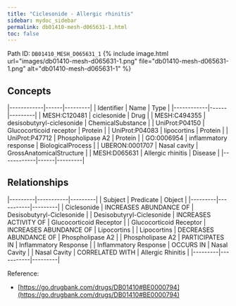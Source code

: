 ```yaml
---
title: "Ciclesonide - Allergic rhinitis"
sidebar: mydoc_sidebar
permalink: db01410-mesh-d065631-1.html
toc: false 
---
```



Path ID: `DB01410_MESH_D065631_1`
{% include image.html url="images/db01410-mesh-d065631-1.png" file="db01410-mesh-d065631-1.png" alt="db01410-mesh-d065631-1" %}

## Concepts

|------------|------|---------|
| Identifier | Name | Type    |
|------------|------|---------|
| MESH:C120481 | ciclesonide | Drug |
| MESH:C494355 | desisobutyryl-ciclesonide | ChemicalSubstance |
| UniProt:P04150 | Glucocorticoid receptor | Protein |
| UniProt:P04083 | lipocortins | Protein |
| UniProt:P47712 | Phospholipase A2 | Protein |
| GO:0006954 | inflammatory response | BiologicalProcess |
| UBERON:0001707 | Nasal cavity | GrossAnatomicalStructure |
| MESH:D065631 | Allergic rhinitis | Disease |
|------------|------|---------|

## Relationships

|---------|-----------|---------|
| Subject | Predicate | Object  |
|---------|-----------|---------|
| Ciclesonide | INCREASES ABUNDANCE OF | Desisobutyryl-Ciclesonide |
| Desisobutyryl-Ciclesonide | INCREASES ACTIVITY OF | Glucocorticoid Receptor |
| Glucocorticoid Receptor | INCREASES ABUNDANCE OF | Lipocortins |
| Lipocortins | DECREASES ABUNDANCE OF | Phospholipase A2 |
| Phospholipase A2 | PARTICIPATES IN | Inflammatory Response |
| Inflammatory Response | OCCURS IN | Nasal Cavity |
| Nasal Cavity | CORRELATED WITH | Allergic Rhinitis |
|---------|-----------|---------|

Reference: 
  - [https://go.drugbank.com/drugs/DB01410#BE0000794](https://go.drugbank.com/drugs/DB01410#BE0000794)
